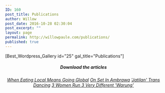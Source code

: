 ```yaml
---
ID: 160
post_title: Publications
author: Willow
post_date: 2016-10-28 02:30:04
post_excerpt: ""
layout: page
permalink: http://willowpaule.com/publications/
published: true
---
```

[Best_Wordpress_Gallery id="25" gal_title="Publications"]
<h5 style="text-align: center;">Download the articles</h5>
<p style="text-align: center;"><em><a href="http://willowpaule.com/wp-content/uploads/2016/10/When-eating-local-means_willowpaule.pdf">When Eating Local Means Going Global</a></em>
<a href="http://willowpaule.com/wp-content/uploads/2016/10/Ambarawa_willowpaule.pdf"><em>On Set In Ambrawa</em></a>
<a href="http://willowpaule.com/wp-content/uploads/2016/10/Jatilan_willowpaule.pdf"><em>'Jatilan' Trans Dancing</em></a>
<a href="http://willowpaule.com/wp-content/uploads/2016/10/3-women-run-3…warung_willowpaule.pdf"><em>3 Women Run 3 Very Different 'Warung'</em></a></p>